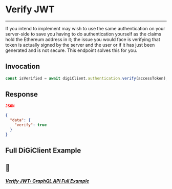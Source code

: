 # Verify JWT
---

If you intend to implement may wish to use the same authentication on your server-side to save you having to do authentication yourself as the claims hold the Ethereum address in it; the issue you would face is verifying that token is actually signed by the server and the user or if it has just been generated and is not secure. This endpoint solves this for you.

## Invocation

```typescript
const isVerified = await digiClient.authentication.verify(accessToken);

```

## Response

```json
JSON

{
  "data": {
    "verify": true
  }
}

```

## Full DiGiClient Example

## 📘
##### [Verify JWT: GraphQL API Full Example](https://github.com/digiv3rse/api-examples)